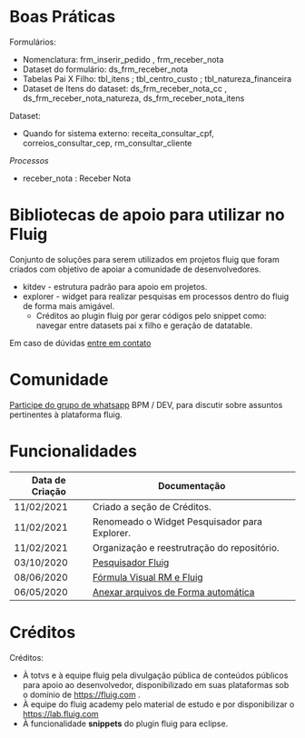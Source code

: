 # Boas Práticas

Formulários:
- Nomenclatura: frm_inserir_pedido , frm_receber_nota
- Dataset do formulário: ds_frm_receber_nota
- Tabelas Pai X Filho: tbl_itens ; tbl_centro_custo ; tbl_natureza_financeira
- Dataset de Itens do dataset: ds_frm_receber_nota_cc , ds_frm_receber_nota_natureza, ds_frm_receber_nota_itens

Dataset:
- Quando for sistema externo: receita_consultar_cpf, correios_consultar_cep, rm_consultar_cliente

*Processos*
- receber_nota : Receber Nota

# Bibliotecas de apoio para utilizar no Fluig

Conjunto de soluções para serem utilizados em projetos fluig que foram criados com objetivo de apoiar a comunidade de desenvolvedores.

- kitdev - estrutura padrão para apoio em projetos.
- explorer - widget para realizar pesquisas em processos dentro do fluig de forma mais amigável.
	- Créditos ao plugin fluig por gerar códigos pelo snippet como: navegar entre datasets pai x filho e geração de datatable.




Em caso de dúvidas [entre em contato](https://willian.eti.br/contato/)

# Comunidade

[Participe do grupo de whatsapp](https://willian.eti.br/grupo-whatsapp-fluig-duvidas-sobre-fluig-e-comunidade/) BPM / DEV, para discutir sobre assuntos pertinentes à plataforma fluig.

# Funcionalidades

| Data de Criação | Documentação |
| ------ | ------ |
| 11/02/2021 | Criado a seção de Créditos. |
| 11/02/2021 | Renomeado o Widget Pesquisador para Explorer. |
| 11/02/2021 | Organização e reestrutração do repositório. |
| 03/10/2020 | [Pesquisador Fluig](https://willian.eti.br/pesquisador-generico-de-dados-de-processos-no-fluig/) |
| 08/06/2020 | [Fórmula Visual RM e  Fluig](https://willian.eti.br/pesquisador-generico-de-dados-de-processos-no-fluig/) |
| 06/05/2020 | [Anexar arquivos de Forma automática](https://willian.eti.br/como-inserir-anexos-no-processo-do-fuig-de-forma-automatica/) |
 
# 	Créditos

Créditos:
- À totvs e à equipe fluig pela divulgação pública de conteúdos públicos para apoio ao desenvolvedor, disponibilizado em suas plataformas sob o domínio de https://fluig.com .
- À equipe do fluig academy pelo material de estudo e por disponibilizar o https://lab.fluig.com
- À funcionalidade **snippets** do plugin fluig para eclipse.


